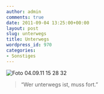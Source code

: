 ```yaml
---
author: admin
comments: true
date: 2011-09-04 13:25:00+00:00
layout: post
slug: unterwegs
title: Unterwegs
wordpress_id: 970
categories:
- Sonstiges
---
```


![Foto 04.09.11 15 28 32](https://andydunkel.net/assets/uploads/2011/09/Foto-04.09.11-15-28-32.jpg)

> “Wer unterwegs ist, muss fort.”
